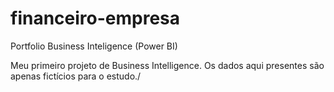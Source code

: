 # financeiro-empresa
Portfolio Business Inteligence (Power BI)

Meu primeiro projeto de Business Intelligence. Os dados aqui presentes são apenas fictícios para o estudo./

